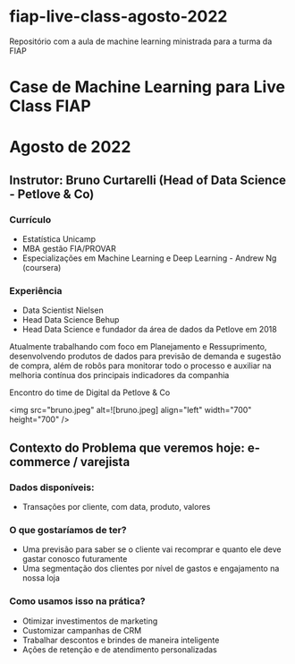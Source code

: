 # fiap-live-class-agosto-2022
Repositório com a aula de machine learning ministrada para a turma da FIAP

# Case de Machine Learning para Live Class FIAP
# Agosto de 2022
## Instrutor: Bruno Curtarelli (Head of Data Science - Petlove & Co)

### Currículo
- Estatística Unicamp
- MBA gestão FIA/PROVAR
- Especializações em Machine Learning e Deep Learning - Andrew Ng (coursera)

### Experiência
- Data Scientist Nielsen
- Head Data Science Behup
- Head Data Science e fundador da área de dados da Petlove em 2018

Atualmente trabalhando com foco em Planejamento e Ressuprimento, desenvolvendo produtos de dados para previsão de demanda e sugestão de compra, além de robôs para monitorar todo o processo e auxiliar na melhoria contínua dos principais indicadores da companhia

Encontro do time de Digital da Petlove & Co

<img src=\"bruno.jpeg\" alt=![bruno.jpeg] align=\"left\" width=\"700\" height=\"700\" />

## Contexto do Problema que veremos hoje: e-commerce / varejista

### Dados disponíveis:
- Transações por cliente, com data, produto, valores

### O que gostaríamos de ter?
- Uma previsão para saber se o cliente vai recomprar e quanto ele deve gastar conosco futuramente
- Uma segmentação dos clientes por nível de gastos e engajamento na nossa loja

### Como usamos isso na prática?
- Otimizar investimentos de marketing
- Customizar campanhas de CRM
- Trabalhar descontos e brindes de maneira inteligente
- Ações de retenção e de atendimento personalizadas
